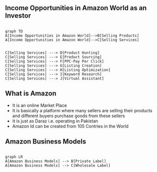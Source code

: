 ## Income Opportunities in Amazon World as an Investor

```mermaid

graph TD 
A[Income Opportunities in Amazon World]-->B[Selling Products]
A[Income Opportunities in Amazon World]-->C[Selling Services]


C[Selling Services] ---> D[Product Hunting]
C[Selling Services] ---> E[Product Sourcing]
C[Selling Services] ---> F[PPC-Pay Per Click]
C[Selling Services] ---> G[Listing Creation]
C[Selling Services] ---> H[Listing Optimization]
C[Selling Services] ---> I[Keyword Research]
C[Selling Services] ---> J[Virtual Assistant]

```

## What is Amazon

- It is an online Market Place
- It is basically a platform where many sellers are selling their products and different buyers purchase goods from these sellers
- It is just as Daraz i.e. operating in Pakistan
- Amazon Id can be created from 105 Contries in the World

## Amazon Business Models

```mermaid

graph LR
A[Amazon Business Models] --> B[Private Label]
A[Amazon Business Models] --> C[Wholesale Label]


```
